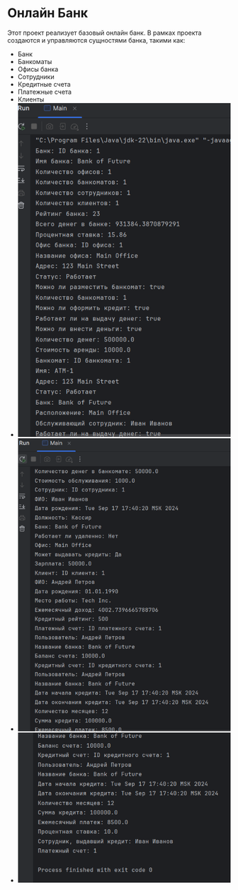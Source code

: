 # Онлайн Банк

Этот проект реализует базовый онлайн банк. В рамках проекта создаются и управляются сущностями банка, такими как:

- Банк
- Банкоматы
- Офисы банка
- Сотрудники
- Кредитные счета
- Платежные счета
- Клиенты
- ![img.png](img.png)
- ![img_1.png](img_1.png)
- ![img_2.png](img_2.png)